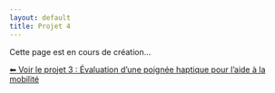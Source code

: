 ```yaml
---
layout: default
title: Projet 4
---
```


Cette page est en cours de création...

<div class="projet-navigation single-left">
  <a href="{{ site.baseurl }}/projet3" class="prev-projet">⬅ Voir le projet 3 : Évaluation d’une poignée haptique pour l’aide à la mobilité</a>
</div>
